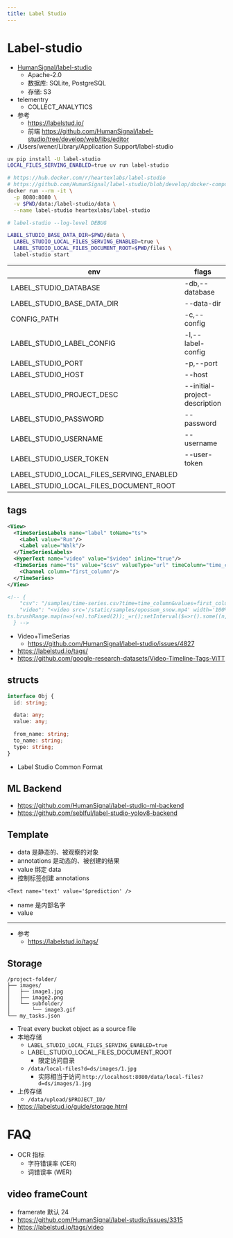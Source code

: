 ```yaml
---
title: Label Studio
---
```


# Label-studio

- [HumanSignal/label-studio](https://github.com/HumanSignal/label-studio)
  - Apache-2.0
  - 数据库: SQLite, PostgreSQL
  - 存储: S3
- telementry
  - COLLECT_ANALYTICS
- 参考
  - https://labelstud.io/
  - 前端 https://github.com/HumanSignal/label-studio/tree/develop/web/libs/editor
- /Users/wener/Library/Application Support/label-studio

```bash
uv pip install -U label-studio
LOCAL_FILES_SERVING_ENABLED=true uv run label-studio

# https://hub.docker.com/r/heartexlabs/label-studio
# https://github.com/HumanSignal/label-studio/blob/develop/docker-compose.yml
docker run --rm -it \
  -p 8080:8080 \
  -v $PWD/data:/label-studio/data \
  --name label-studio heartexlabs/label-studio

# label-studio --log-level DEBUG

LABEL_STUDIO_BASE_DATA_DIR=$PWD/data \
  LABEL_STUDIO_LOCAL_FILES_SERVING_ENABLED=true \
  LABEL_STUDIO_LOCAL_FILES_DOCUMENT_ROOT=$PWD/files \
  label-studio start
```

| env                                      | flags                         | default                |
| ---------------------------------------- | ----------------------------- | ---------------------- |
| LABEL_STUDIO_DATABASE                    | -db,--database                | label_studio.sqlite3   |
| LABEL_STUDIO_BASE_DATA_DIR               | --data-dir                    |
| CONFIG_PATH                              | -c,--config                   | default_config.json    |
| LABEL_STUDIO_LABEL_CONFIG                | -l,--label-config             | None                   |
| LABEL_STUDIO_PORT                        | -p,--port                     | 8080                   |
| LABEL_STUDIO_HOST                        | --host                        |
| LABEL_STUDIO_PROJECT_DESC                | --initial-project-description |
| LABEL_STUDIO_PASSWORD                    | --password                    |
| LABEL_STUDIO_USERNAME                    | --username                    | default_user@localhost |
| LABEL_STUDIO_USER_TOKEN                  | --user-token                  |
| LABEL_STUDIO_LOCAL_FILES_SERVING_ENABLED |                               | False                  |
| LABEL_STUDIO_LOCAL_FILES_DOCUMENT_ROOT   |                               | /                      |

## tags

```xml
<View>
  <TimeSeriesLabels name="label" toName="ts">
    <Label value="Run"/>
    <Label value="Walk"/>
  </TimeSeriesLabels>
  <HyperText name="video" value="$video" inline="true"/>
  <TimeSeries name="ts" value="$csv" valueType="url" timeColumn="time_column">
    <Channel column="first_column"/>
  </TimeSeries>
</View>

<!-- {
    "csv": "/samples/time-series.csv?time=time_column&values=first_column",
    "video": "<video src='/static/samples/opossum_snow.mp4' width='100%' controls onloadeddata=\"setTimeout(function(){ts=Htx.annotationStore.selected.names.get('ts');t=ts.data.time_column;v=document.getElementsByTagName('video')[0];w=parseInt(t.length*(5/v.duration));l=t.length-w;ts.updateTR([t[0], t[w]], 1.001);r=$=>
ts.brushRange.map(n=>(+n).toFixed(2));_=r();setInterval($=>r().some((n,i)=>n!==_[i])&&(_=r())&&(v.currentTime=v.duration*(r()[0]-t[0])/(t.slice(-1)[0]-t[0]-(r()[1]-r()[0]))),300); console.log('video is loaded, starting to sync with time series')}, 3000); \" />"
  } -->
```

- Video+TimeSerias
  - https://github.com/HumanSignal/label-studio/issues/4827
- https://labelstud.io/tags/
- https://github.com/google-research-datasets/Video-Timeline-Tags-ViTT

## structs

```ts
interface Obj {
  id: string;

  data: any;
  value: any;

  from_name: string;
  to_name: string;
  type: string;
}
```

- Label Studio Common Format

## ML Backend

- https://github.com/HumanSignal/label-studio-ml-backend
- https://github.com/seblful/label-studio-yolov8-backend

## Template

- data 是静态的、被观察的对象
- annotations 是动态的、被创建的结果
- value 绑定 data
- 控制标签创建 annotations

```tsx
<Text name='text' value='$prediction' />
```

- name 是内部名字
- value

---

- 参考
  - https://labelstud.io/tags/

## Storage

```
/project-folder/
├── images/
│   ├── image1.jpg
│   ├── image2.png
│   └── subfolder/
│       └── image3.gif
└── my_tasks.json
```

- Treat every bucket object as a source file
- 本地存储
  - `LABEL_STUDIO_LOCAL_FILES_SERVING_ENABLED=true`
  - LABEL_STUDIO_LOCAL_FILES_DOCUMENT_ROOT
    - 限定访问目录
  - `/data/local-files?d=ds/images/1.jpg`
    - 实际相当于访问 `http://localhost:8080/data/local-files?d=ds/images/1.jpg`
- 上传存储
  - `/data/upload/$PROJECT_ID/`
- https://labelstud.io/guide/storage.html

# FAQ

- OCR 指标
  - 字符错误率 (CER)
  - 词错误率 (WER)

## video frameCount

- framerate 默认 24
- https://github.com/HumanSignal/label-studio/issues/3315
- https://labelstud.io/tags/video

